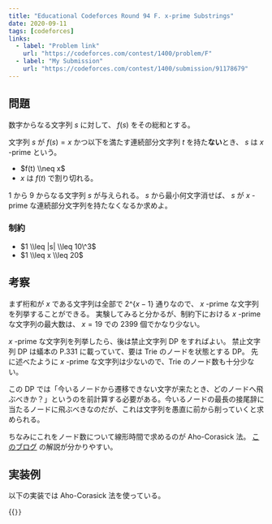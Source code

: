 ```yaml
---
title: "Educational Codeforces Round 94 F. x-prime Substrings"
date: 2020-09-11
tags: [codeforces]
links:
  - label: "Problem link"
    url: "https://codeforces.com/contest/1400/problem/F"
  - label: "My Submission"
    url: "https://codeforces.com/contest/1400/submission/91178679"
---
```


## 問題

数字からなる文字列 $s$ に対して、 $f(s)$ をその総和とする。

文字列 $s$ が $f(s) = x$ かつ以下を満たす連続部分文字列 $t$ を持た**ない**とき、 $s$ は $x$ -prime という。

- $f(t) \\neq x$
- $x$ は $f(t)$ で割り切れる。

1 から 9 からなる文字列 $s$ が与えられる。 $s$ から最小何文字消せば、 $s$ が $x$ -prime な連続部分文字列を持たなくなるか求めよ。

### 制約

- $1 \\leq |s| \\leq 10\^3$
- $1 \\leq x \\leq 20$

## 考察

まず桁和が $x$ である文字列は全部で $2\^\{x-1\}$ 通りなので、 $x$ -prime な文字列を列挙することができる。
実験してみると分かるが、制約下における $x$ -prime な文字列の最大数は、 $x=19$ での $2399$ 個でかなり少ない。

$x$ -prime な文字列を列挙したら、後は禁止文字列 DP をすればよい。
禁止文字列 DP は蟻本の P.331 に載っていて、要は Trie のノードを状態とする DP。
先に述べたように $x$ -prime な文字列は少ないので、Trie のノード数も十分少ない。

この DP では「今いるノードから遷移できない文字が来たとき、どのノードへ飛ぶべきか？」というのを前計算する必要がある。今いるノードの最長の接尾辞に当たるノードに飛ぶべきなのだが、これは文字列を愚直に前から削っていくと求められる。

ちなみにこれをノード数について線形時間で求めるのが Aho-Corasick 法。 [このブログ](https://naoya-2.hatenadiary.org/entry/20090405/aho_corasick) の解説が分かりやすい。

## 実装例

以下の実装では Aho-Corasick 法を使っている。

{{<code file="0.cpp" language="cpp">}}
